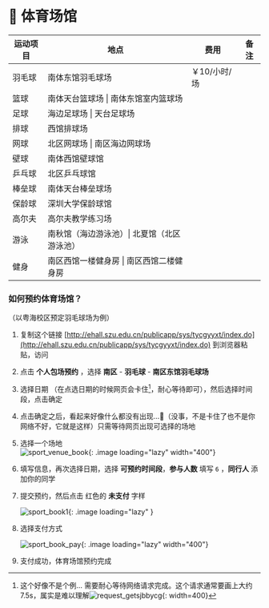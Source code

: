 # :tennis: 体育场馆

| 运动项目 | 地点                                        | 费用         | 备注 |
| -------- | ------------------------------------------- | ------------ | ---- |
| 羽毛球   | 南体东馆羽毛球场                            | ￥10/小时/场 |      |
| 篮球     | 南体天台篮球场 \| 南体东馆室内篮球场        |              |      |
| 足球     | 海边足球场 \| 天台足球场                    |              |      |
| 排球     | 西馆排球场                                  |              |      |
| 网球     | 北区网球场 \| 南区海边网球场                |              |      |
| 壁球     | 南体西馆壁球馆                              |              |      |
| 乒乓球   | 北区乒乓球馆                                |              |      |
| 棒垒球   | 南体天台棒垒球场                            |              |      |
| 保龄球   | 深圳大学保龄球馆                            |              |      |
| 高尔夫   | 高尔夫教学练习场                            |              |      |
| 游泳     | 南秋馆（海边游泳池）\| 北夏馆（北区游泳池） |              |      |
| 健身     | 南区西馆一楼健身房 \| 南区西馆二楼健身房    |              |      |



### 如何预约体育场馆？

（以粤海校区预定羽毛球场为例）

1. 复制这个链接 [http://ehall.szu.edu.cn/publicapp/sys/tycgyyxt/index.do](http://ehall.szu.edu.cn/publicapp/sys/tycgyyxt/index.do)  到浏览器粘贴，访问

2. 点击 **个人包场预约** ，选择 **南区** - **羽毛球** - **南区东馆羽毛球场**

3. 选择日期 （在点选日期的时候网页会卡住[^1]，耐心等待即可），然后选择时间段，点击确定

4. 点击确定之后，看起来好像什么都没有出现...:smiling_face_with_tear:（没事，不是卡住了也不是你网络不好，它就是这样）只需等待网页出现可选择的场地

5. 选择一个场地    
    ![sport_venue_book](http://172.30.234.8:8001/szulib/fires-docs/images/sport_venue_book.png){: .image  loading="lazy" width="400"}
    
6. 填写信息，再次选择日期，选择 **可预约时间段**，**参与人数** 填写 `6` ，**同行人** 添加你的同学

7. 提交预约，然后点击 红色的 **未支付** 字样

    ![sport_book1](http://172.30.234.8:8001/szulib/fires-docs/images/sport_book1.png){: .image  loading="lazy" }

8. 选择支付方式

    ![sport_book_pay](http://172.30.234.8:8001/szulib/fires-docs/images/sport_book_pay.png){: .image  loading="lazy" width="400"}

9. 支付成功，体育场馆预约完成


[^1]:这个好像不是个例... 需要耐心等待网络请求完成。这个请求通常要画上大约7.5s，属实是难以理解![request_getsjbbycg](http://172.30.234.8:8001/szulib/fires-docs/images/request_getsjbbycg.png){: width=400}